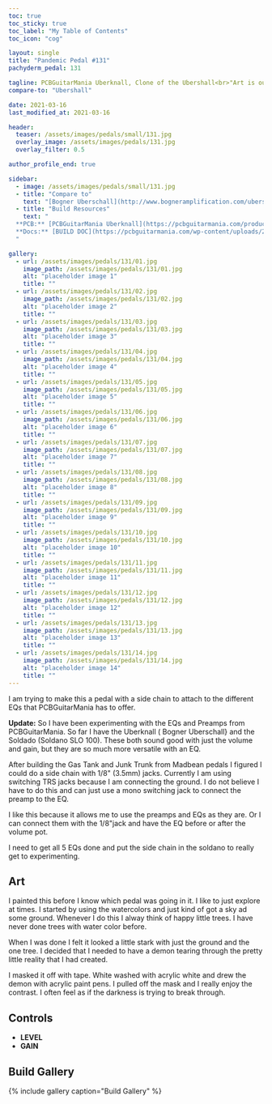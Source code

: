```yaml
---
toc: true
toc_sticky: true
toc_label: "My Table of Contents"
toc_icon: "cog"

layout: single
title: "Pandemic Pedal #131"
pachyderm_pedal: 131

tagline: PCBGuitarMania Uberknall, Clone of the Ubershall<br>"Art is our only salvation from the mirror of existence" - Unknown
compare-to: "Ubershall"

date: 2021-03-16
last_modified_at: 2021-03-16

header:
  teaser: /assets/images/pedals/small/131.jpg
  overlay_image: /assets/images/pedals/131.jpg
  overlay_filter: 0.5

author_profile_end: true

sidebar:
  - image: /assets/images/pedals/small/131.jpg
  - title: "Compare to"
    text: "[Bogner Uberschall](http://www.bogneramplification.com/uberschall-pedals)"
  - title: "Build Resources"
    text: "
  **PCB:** [PCBGuitarMania Uberknall](https://pcbguitarmania.com/product/uberknall/?ref=pachydermpedals)<br>
  **Docs:** [BUILD DOC](https://pcbguitarmania.com/wp-content/uploads/2019/08/Uberknall-building-doc-1.pdf?ref=pachydermpedals)
  "

gallery:
  - url: /assets/images/pedals/131/01.jpg
    image_path: /assets/images/pedals/131/01.jpg
    alt: "placeholder image 1"
    title: ""
  - url: /assets/images/pedals/131/02.jpg
    image_path: /assets/images/pedals/131/02.jpg
    alt: "placeholder image 2"
    title: ""
  - url: /assets/images/pedals/131/03.jpg
    image_path: /assets/images/pedals/131/03.jpg
    alt: "placeholder image 3"
    title: ""
  - url: /assets/images/pedals/131/04.jpg
    image_path: /assets/images/pedals/131/04.jpg
    alt: "placeholder image 4"
    title: ""
  - url: /assets/images/pedals/131/05.jpg
    image_path: /assets/images/pedals/131/05.jpg
    alt: "placeholder image 5"
    title: ""
  - url: /assets/images/pedals/131/06.jpg
    image_path: /assets/images/pedals/131/06.jpg
    alt: "placeholder image 6"
    title: ""
  - url: /assets/images/pedals/131/07.jpg
    image_path: /assets/images/pedals/131/07.jpg
    alt: "placeholder image 7"
    title: ""
  - url: /assets/images/pedals/131/08.jpg
    image_path: /assets/images/pedals/131/08.jpg
    alt: "placeholder image 8"
    title: ""
  - url: /assets/images/pedals/131/09.jpg
    image_path: /assets/images/pedals/131/09.jpg
    alt: "placeholder image 9"
    title: ""
  - url: /assets/images/pedals/131/10.jpg
    image_path: /assets/images/pedals/131/10.jpg
    alt: "placeholder image 10"
    title: ""
  - url: /assets/images/pedals/131/11.jpg
    image_path: /assets/images/pedals/131/11.jpg
    alt: "placeholder image 11"
    title: ""
  - url: /assets/images/pedals/131/12.jpg
    image_path: /assets/images/pedals/131/12.jpg
    alt: "placeholder image 12"
    title: ""
  - url: /assets/images/pedals/131/13.jpg
    image_path: /assets/images/pedals/131/13.jpg
    alt: "placeholder image 13"
    title: ""
  - url: /assets/images/pedals/131/14.jpg
    image_path: /assets/images/pedals/131/14.jpg
    alt: "placeholder image 14"
    title: ""
---
```


I am trying to make this a pedal with a side chain to attach to the different EQs that PCBGuitarMania has to offer.

**Update:** So I have been experimenting with the EQs and Preamps from PCBGuitarMania. So far I have the Uberknall ( Bogner Uberschall} and the Soldado (Soldano SLO 100). These both sound good with just the volume and gain, but they are so much more versatile with an EQ.

After building the Gas Tank and Junk Trunk from Madbean pedals I figured I could do a side chain with 1/8" (3.5mm) jacks. Currently I am using switching TRS jacks because I am connecting the ground. I do not believe I have to do this and can just use a mono switching jack to connect the preamp to the EQ.

I like this because it allows me to use the preamps and EQs as they are. Or I can connect them with the 1/8"jack and have the EQ before or after the volume pot.

I need to get all 5 EQs done and put the side chain in the soldano to really get to experimenting.

## Art

I painted this before I know which pedal was going in it. I like to just explore at times. I started by using the watercolors and just kind of got a sky ad some ground. Whenever I do this I alway think of happy little trees. I have never done trees with water color before.

When I was done I felt it looked a little stark with just the ground and the one tree. I decided that I needed to have a demon tearing through the pretty little reality that I had created.

I masked it off with tape. White washed with acrylic white and drew the demon with acrylic paint pens. I pulled off the mask and I really enjoy the contrast. I often feel as if the darkness is trying to break through.

## Controls

* **LEVEL**
* **GAIN**

## Build Gallery

{% include gallery caption="Build Gallery" %}
